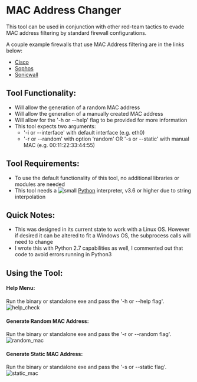 # MAC Address Changer

This tool can be used in conjunction with other red-team tactics to evade MAC address filtering by standard firewall configurations.

A couple example firewalls that use MAC Address filtering are in the links below:
 - [Cisco](https://www.cisco.com/assets/sol/sb/RV180W_Emulators/RV180W_Emulator_v1.0.3.14/help/en_US/firewall11.htm#:~:text=To%20enable%20MAC%20address%20filtering,box%20to%20disable%20this%20feature.)
 - [Sophos](https://support.sophos.com/support/s/article/KB-000035664?language=en_US)
 - [Sonicwall](https://www.sonicwall.com/support/knowledge-base/configuring-the-mac-filter-list/170505502972853/)


## Tool Functionality:

- Will allow the generation of a random MAC address
- Will allow the generation of a manually created MAC address
- Will allow for the '-h or --help' flag to be provided for more information
- This tool expects two arguments:
  - '-i or --interface' with default interface (e.g. eth0)
  - '-r or --random' with option 'random' OR '-s or --static' with manual MAC (e.g. 00:11:22:33:44:55)


## Tool Requirements:

- To use the default functionality of this tool, no additional libraries or modules are needed
- This tool needs a ![small](https://user-images.githubusercontent.com/80045938/148561762-9590c4a1-a424-4c7b-a0fb-68190fb7a31c.png) [Python](https://www.python.org/downloads/) interpreter, v3.6 or higher due to string interpolation


## Quick Notes:

- This was designed in its current state to work with a Linux OS. However if desired it can be altered to fit a Windows OS, the subprocess calls will need to change
- I wrote this with Python 2.7 capabilities as well, I commented out that code to avoid errors running in Python3



## Using the Tool:

#### Help Menu: 
Run the binary or standalone exe and pass the '-h or --help flag'.
![help_check](https://user-images.githubusercontent.com/80045938/149645154-c50017e8-0c30-4612-a209-a588d6744cd9.gif)

#### Generate Random MAC Address: 
Run the binary or standalone exe and pass the '-r or --random flag'.
![random_mac](https://user-images.githubusercontent.com/80045938/149645242-ad0eea1a-ddaf-4f4e-8c26-8cd43d4124d8.gif)

#### Generate Static MAC Address: 
Run the binary or standalone exe and pass the '-s or --static flag'.
![static_mac](https://user-images.githubusercontent.com/80045938/149645266-76b62821-5c99-41fd-8540-aead907a8d38.gif)


